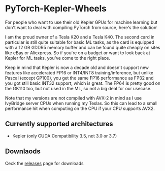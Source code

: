 # PyTorch-Kepler-Wheels

For people who want to use their old Kepler GPUs for machine learning but don't want to deal with compiling PyTorch from source, here's the solution!

I am the proud owner of a Tesla K20 and a Tesla K40. The second card in particular is still quite suitable for basic ML tasks, as the card is equipped with a 12 GB GDDR5 memory buffer and can be found quite cheaply on sites like eBay or Aliexpress. So if you're on a budget or want to look back at Kepler for ML tasks, you've come to the right place.

Keep in mind that Kepler is now a decade old and doesn't support new features like accelerated FP16 or INT4/INT8 training/inference, but unlike Pascal (except GP100), you get the same FP16 performance as FP32 and you got still basic INT32 support, which is great. The FP64 is pretty good on the GK110 too, but not used in the ML, so not a big deal for our usecase.

Note that my versions are not compiled with AVX-2 in mind as I use IvyBridge server CPUs when running my Teslas. So this can lead to a small performance hit when computing on the CPU if your CPU supports AVX2.

## Currently supported architectures
- Kepler (only CUDA Compatibility 3.5, not 3.0 or 3.7)

## Downlaods

Ceck the [releases][download-link] page for downloads

[download-link]: https://github.com/jeremistderechte/PyTorch-Kepler-Wheels/releases
